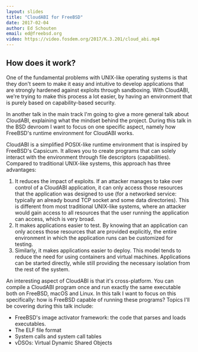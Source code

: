 ```yaml
---
layout: slides
title: "CloudABI for FreeBSD"
date: 2017-02-04
author: Ed Schouten
email: ed@freebsd.org
video: https://video.fosdem.org/2017/K.3.201/cloud_abi.mp4
---
```

## How does it work?

One of the fundamental problems with UNIX-like operating systems is that they don't seem to make it easy and intuitive to develop applications that are strongly hardened against exploits through sandboxing. With CloudABI, we're trying to make this process a lot easier, by having an environment that is purely based on capability-based security.

In another talk in the main track I'm going to give a more general talk about CloudABI, explaining what the mindset behind the project. During this talk in the BSD devroom I want to focus on one specific aspect, namely how FreeBSD's runtime environment for CloudABI works.

CloudABI is a simplified POSIX-like runtime environment that is inspired by FreeBSD's Capsicum. It allows you to create programs that can solely interact with the environment through file descriptors (capabilities). Compared to traditional UNIX-like systems, this approach has three advantages:

 1. It reduces the impact of exploits. If an attacker manages to take over control of a CloudABI application, it can only access those resources that the application was designed to use (for a networked service: typically an already bound TCP socket and some data directories). This is different from most traditional UNIX-like systems, where an attacker would gain access to all resources that the user running the application can access, which is very broad.
 2. It makes applications easier to test. By knowing that an application can only access those resources that are provided explicitly, the entire environment in which the application runs can be customized for testing.
 3. Similarly, it makes applications easier to deploy. This model tends to reduce the need for using containers and virtual machines. Applications can be started directly, while still providing the necessary isolation from the rest of the system.

 An interesting aspect of CloudABI is that it's cross-platform. You can compile a CloudABI program once and run exactly the same executable both on FreeBSD, macOS and Linux. In this talk I want to focus on this specifically: how is FreeBSD capable of running these programs? Topics I'll be covering during this talk include:

 * FreeBSD's image activator framework: the code that parses and loads executables.
 * The ELF file format
 * System calls and system call tables
 * vDSOs: Virtual Dynamic Shared Objects
